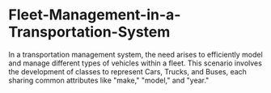 # Fleet-Management-in-a-Transportation-System
In a transportation management system, the need arises to efficiently model and manage different types of vehicles within a fleet. This scenario involves the development of classes to represent Cars, Trucks, and Buses, each sharing common attributes like "make," "model," and "year."
